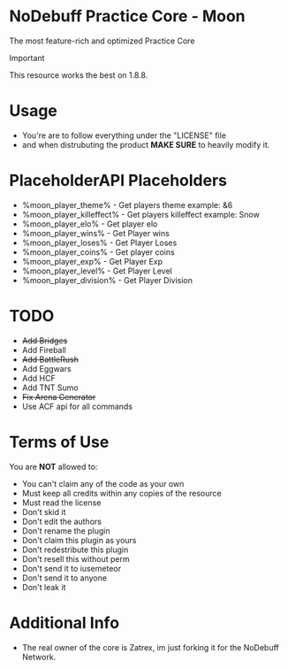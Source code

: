 # NoDebuff Practice Core - Moon
The most feature-rich and optimized Practice Core

> [!IMPORTANT]
> This resource works the best on 1.8.8.

# Usage
- You're are to follow everything under the "LICENSE" file
- and when distrubuting the product **MAKE SURE** to heavily modify it.

# PlaceholderAPI Placeholders
- %moon_player_theme% - Get players theme example: &6
- %moon_player_killeffect% - Get players killeffect example: Snow
- %moon_player_elo% - Get player elo
- %moon_player_wins% - Get Player wins
- %moon_player_loses% - Get Player Loses
- %moon_player_coins% - Get player coins
- %moon_player_exp% - Get Player Exp
- %moon_player_level% - Get Player Level
- %moon_player_division% - Get Player Division

# TODO
- ~~Add Bridges~~
- Add Fireball
- ~~Add BattleRush~~
- Add Eggwars
- Add HCF
- Add TNT Sumo
- ~~Fix Arena Generator~~
- Use ACF api for all commands

# Terms of Use
You are **NOT** allowed to:

- You can't claim any of the code as your own
- Must keep all credits within any copies of the resource
- Must read the license
- Don't skid it
- Don't edit the authors
- Don't rename the plugin
- Don't claim this plugin as yours
- Don't redestribute this plugin
- Don't resell this without perm
- Don't send it to iusemeteor
- Don't send it to anyone
- Don't leak it

# Additional Info
- The real owner of the core is Zatrex, im just forking it for the NoDebuff Network.
